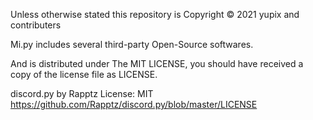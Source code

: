 Unless otherwise stated this repository is
Copyright © 2021 yupix and contributers

Mi.py includes several third-party Open-Source softwares.

And is distributed under The MIT LICENSE, you should have received a copy of the license file as LICENSE.


discord.py by Rapptz
License: MIT
https://github.com/Rapptz/discord.py/blob/master/LICENSE
